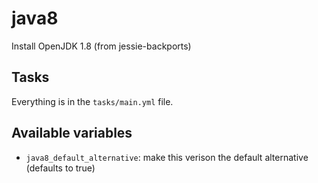 # java8

Install OpenJDK 1.8 (from jessie-backports)

## Tasks

Everything is in the `tasks/main.yml` file.

## Available variables

* `java8_default_alternative`: make this verison the default alternative (defaults to true)
